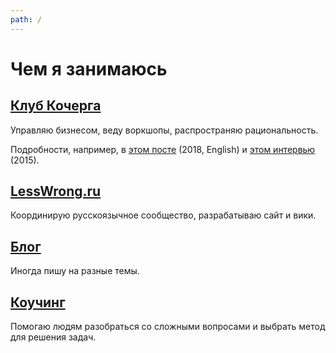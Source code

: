 ```yaml
---
path: /
---
```

# Чем я занимаюсь

## [Клуб Кочерга](https://kocherga-club.ru)

Управляю бизнесом, веду воркшопы, распространяю рациональность.

Подробности, например, в [этом посте](https://www.lesswrong.com/posts/WmfapdnpFfHWzkdXY/rationalist-community-hub-in-moscow-3-years-retrospective) (2018, English) и [этом интервью](https://smartia.me/article/ultimaratio/) (2015).

## [LessWrong.ru](https://lesswrong.ru)

Координирую русскоязычное сообщество, разрабатываю сайт и вики.

## [Блог](/blog)

Иногда пишу на разные темы.

## [Коучинг](/coaching)

Помогаю людям разобраться со сложными вопросами и выбрать метод для решения задач.
